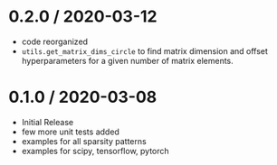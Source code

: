 # 0.2.0 / 2020-03-12

  * code reorganized
  * `utils.get_matrix_dims_circle` to find matrix dimension and offset hyperparameters for a given number of matrix elements.

# 0.1.0 / 2020-03-08

  * Initial Release
  * few more unit tests added
  * examples for all sparsity patterns
  * examples for scipy, tensorflow, pytorch
